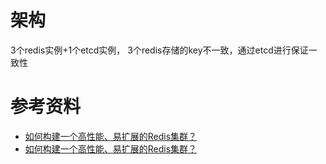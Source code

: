 
# 架构
3个redis实例+1个etcd实例， 3个redis存储的key不一致，通过etcd进行保证一致性


# 参考资料
- [如何构建一个高性能、易扩展的Redis集群？](https://zhuanlan.zhihu.com/p/365312816)
- [如何构建一个高性能、易扩展的Redis集群？](https://www.yuque.com/jifeng-bvojj/elllo4/aq11oo)